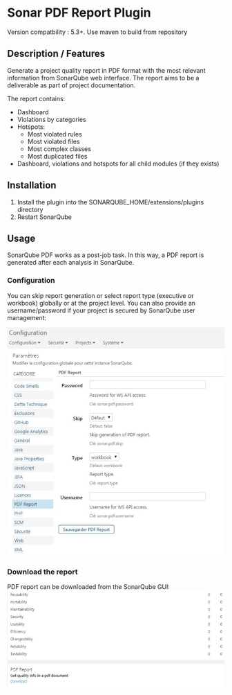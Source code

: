 Sonar PDF Report Plugin
=========================

Version compatbility : 5.3+. Use maven to build from repository

## Description / Features

Generate a project quality report in PDF format with the most relevant information from SonarQube web interface. The report aims to be a deliverable as part of project documentation.

The report contains:

* Dashboard
* Violations by categories
* Hotspots:
  * Most violated rules
  * Most violated files
  * Most complex classes
  * Most duplicated files
* Dashboard, violations and hotspots for all child modules (if they exists)

## Installation

1. Install the plugin into the SONARQUBE_HOME/extensions/plugins directory
1. Restart SonarQube

## Usage

SonarQube PDF works as a post-job task. In this way, a PDF report is generated after each analysis in SonarQube.

### Configuration

You can skip report generation or select report type (executive or workbook) globally or at the project level. You can also provide an username/password if your project is secured by SonarQube user management:

![Plugin Configuration](configuration.jpg?raw=true "Plugin Configuration")

### Download the report

PDF report can be downloaded from the SonarQube GUI:
![PDF Report example](output.jpg?raw=true "PDF Report example")
